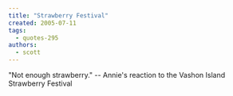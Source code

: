 ```yaml
---
title: "Strawberry Festival"
created: 2005-07-11
tags: 
  - quotes-295
authors: 
  - scott
---
```


"Not enough strawberry." -- Annie's reaction to the Vashon Island Strawberry Festival
